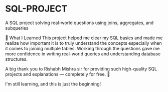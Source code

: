 # SQL-PROJECT
A SQL project solving real-world questions using joins, aggregates, and subqueries


🌱 What I Learned
This project helped me clear my SQL basics and made me realize how important it is to truly understand the concepts especially when it comes to joining multiple tables. Working through the questions gave me more confidence in writing real-world queries and understanding database structures.

A big thank you to Rishabh Mishra sir for providing such high-quality SQL projects and explanations — completely for free. 🙏

I'm still learning, and this is just the beginning!
